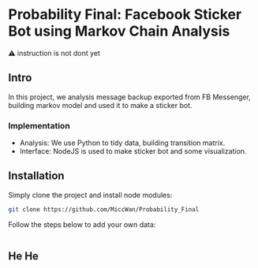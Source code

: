 # Probability Final: Facebook Sticker Bot using Markov Chain Analysis

:warning: instruction is not dont yet

## Intro

In this project, we analysis message backup exported from FB Messenger, building markov model and used it to make a sticker bot.

### Implementation

- Analysis: We use Python to tidy data, building transition matrix.
- Interface: NodeJS is used to make sticker bot and some visualization.

## Installation

Simply clone the project and install node modules:

```bash
git clone https://github.com/MiccWan/Probability_Final
```

Follow the steps below to add your own data:

```bash

```

## He He


